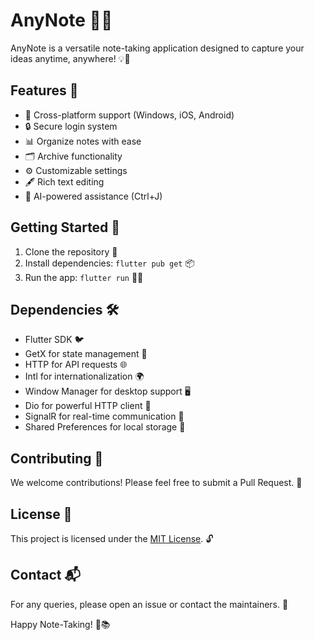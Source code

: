# AnyNote 📝✨

AnyNote is a versatile note-taking application designed to capture your ideas anytime, anywhere! 💡🌟

## Features 🚀

- 📱 Cross-platform support (Windows, iOS, Android)
- 🔒 Secure login system
- 📊 Organize notes with ease
- 🗂️ Archive functionality
- ⚙️ Customizable settings
- 🖋️ Rich text editing
- 🤖 AI-powered assistance (Ctrl+J)

## Getting Started 🏁

1. Clone the repository 📂
2. Install dependencies: `flutter pub get` 📦
3. Run the app: `flutter run` 🏃‍♂️

## Dependencies 🛠️

- Flutter SDK 🐦
- GetX for state management 🔄
- HTTP for API requests 🌐
- Intl for internationalization 🌍
- Window Manager for desktop support 🖥️
- Dio for powerful HTTP client 🚀
- SignalR for real-time communication 📡
- Shared Preferences for local storage 💾

## Contributing 🤝

We welcome contributions! Please feel free to submit a Pull Request. 🙌

## License 📄

This project is licensed under the [MIT License](LICENSE). 🔓

## Contact 📬

For any queries, please open an issue or contact the maintainers. 💌

Happy Note-Taking! 🎉📚
